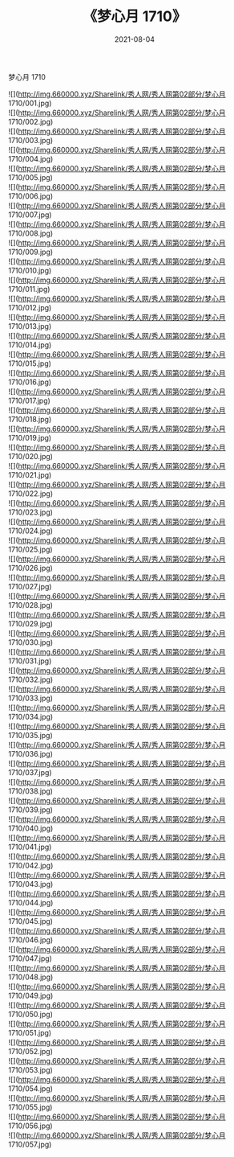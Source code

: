 ﻿---
layout: post
title:  《梦心月 1710》
date:   2021-08-04
img: http://img.660000.xyz/Sharelink/秀人网/秀人网第02部分/梦心月 1710/000.jpg
categories: [美女, 清纯, 唯美]
---

梦心月 1710

  ![](http://img.660000.xyz/Sharelink/秀人网/秀人网第02部分/梦心月 1710/001.jpg) <br> ![](http://img.660000.xyz/Sharelink/秀人网/秀人网第02部分/梦心月 1710/002.jpg) <br> ![](http://img.660000.xyz/Sharelink/秀人网/秀人网第02部分/梦心月 1710/003.jpg) <br> ![](http://img.660000.xyz/Sharelink/秀人网/秀人网第02部分/梦心月 1710/004.jpg) <br> ![](http://img.660000.xyz/Sharelink/秀人网/秀人网第02部分/梦心月 1710/005.jpg) <br> ![](http://img.660000.xyz/Sharelink/秀人网/秀人网第02部分/梦心月 1710/006.jpg) <br> ![](http://img.660000.xyz/Sharelink/秀人网/秀人网第02部分/梦心月 1710/007.jpg) <br> ![](http://img.660000.xyz/Sharelink/秀人网/秀人网第02部分/梦心月 1710/008.jpg) <br> ![](http://img.660000.xyz/Sharelink/秀人网/秀人网第02部分/梦心月 1710/009.jpg) <br> ![](http://img.660000.xyz/Sharelink/秀人网/秀人网第02部分/梦心月 1710/010.jpg) <br> ![](http://img.660000.xyz/Sharelink/秀人网/秀人网第02部分/梦心月 1710/011.jpg) <br> ![](http://img.660000.xyz/Sharelink/秀人网/秀人网第02部分/梦心月 1710/012.jpg) <br> ![](http://img.660000.xyz/Sharelink/秀人网/秀人网第02部分/梦心月 1710/013.jpg) <br> ![](http://img.660000.xyz/Sharelink/秀人网/秀人网第02部分/梦心月 1710/014.jpg) <br> ![](http://img.660000.xyz/Sharelink/秀人网/秀人网第02部分/梦心月 1710/015.jpg) <br> ![](http://img.660000.xyz/Sharelink/秀人网/秀人网第02部分/梦心月 1710/016.jpg) <br> ![](http://img.660000.xyz/Sharelink/秀人网/秀人网第02部分/梦心月 1710/017.jpg) <br> ![](http://img.660000.xyz/Sharelink/秀人网/秀人网第02部分/梦心月 1710/018.jpg) <br> ![](http://img.660000.xyz/Sharelink/秀人网/秀人网第02部分/梦心月 1710/019.jpg) <br> ![](http://img.660000.xyz/Sharelink/秀人网/秀人网第02部分/梦心月 1710/020.jpg) <br> ![](http://img.660000.xyz/Sharelink/秀人网/秀人网第02部分/梦心月 1710/021.jpg) <br> ![](http://img.660000.xyz/Sharelink/秀人网/秀人网第02部分/梦心月 1710/022.jpg) <br> ![](http://img.660000.xyz/Sharelink/秀人网/秀人网第02部分/梦心月 1710/023.jpg) <br> ![](http://img.660000.xyz/Sharelink/秀人网/秀人网第02部分/梦心月 1710/024.jpg) <br> ![](http://img.660000.xyz/Sharelink/秀人网/秀人网第02部分/梦心月 1710/025.jpg) <br> ![](http://img.660000.xyz/Sharelink/秀人网/秀人网第02部分/梦心月 1710/026.jpg) <br> ![](http://img.660000.xyz/Sharelink/秀人网/秀人网第02部分/梦心月 1710/027.jpg) <br> ![](http://img.660000.xyz/Sharelink/秀人网/秀人网第02部分/梦心月 1710/028.jpg) <br> ![](http://img.660000.xyz/Sharelink/秀人网/秀人网第02部分/梦心月 1710/029.jpg) <br> ![](http://img.660000.xyz/Sharelink/秀人网/秀人网第02部分/梦心月 1710/030.jpg) <br> ![](http://img.660000.xyz/Sharelink/秀人网/秀人网第02部分/梦心月 1710/031.jpg) <br> ![](http://img.660000.xyz/Sharelink/秀人网/秀人网第02部分/梦心月 1710/032.jpg) <br> ![](http://img.660000.xyz/Sharelink/秀人网/秀人网第02部分/梦心月 1710/033.jpg) <br> ![](http://img.660000.xyz/Sharelink/秀人网/秀人网第02部分/梦心月 1710/034.jpg) <br> ![](http://img.660000.xyz/Sharelink/秀人网/秀人网第02部分/梦心月 1710/035.jpg) <br> ![](http://img.660000.xyz/Sharelink/秀人网/秀人网第02部分/梦心月 1710/036.jpg) <br> ![](http://img.660000.xyz/Sharelink/秀人网/秀人网第02部分/梦心月 1710/037.jpg) <br> ![](http://img.660000.xyz/Sharelink/秀人网/秀人网第02部分/梦心月 1710/038.jpg) <br> ![](http://img.660000.xyz/Sharelink/秀人网/秀人网第02部分/梦心月 1710/039.jpg) <br> ![](http://img.660000.xyz/Sharelink/秀人网/秀人网第02部分/梦心月 1710/040.jpg) <br> ![](http://img.660000.xyz/Sharelink/秀人网/秀人网第02部分/梦心月 1710/041.jpg) <br> ![](http://img.660000.xyz/Sharelink/秀人网/秀人网第02部分/梦心月 1710/042.jpg) <br> ![](http://img.660000.xyz/Sharelink/秀人网/秀人网第02部分/梦心月 1710/043.jpg) <br> ![](http://img.660000.xyz/Sharelink/秀人网/秀人网第02部分/梦心月 1710/044.jpg) <br> ![](http://img.660000.xyz/Sharelink/秀人网/秀人网第02部分/梦心月 1710/045.jpg) <br> ![](http://img.660000.xyz/Sharelink/秀人网/秀人网第02部分/梦心月 1710/046.jpg) <br> ![](http://img.660000.xyz/Sharelink/秀人网/秀人网第02部分/梦心月 1710/047.jpg) <br> ![](http://img.660000.xyz/Sharelink/秀人网/秀人网第02部分/梦心月 1710/048.jpg) <br> ![](http://img.660000.xyz/Sharelink/秀人网/秀人网第02部分/梦心月 1710/049.jpg) <br> ![](http://img.660000.xyz/Sharelink/秀人网/秀人网第02部分/梦心月 1710/050.jpg) <br> ![](http://img.660000.xyz/Sharelink/秀人网/秀人网第02部分/梦心月 1710/051.jpg) <br> ![](http://img.660000.xyz/Sharelink/秀人网/秀人网第02部分/梦心月 1710/052.jpg) <br> ![](http://img.660000.xyz/Sharelink/秀人网/秀人网第02部分/梦心月 1710/053.jpg) <br> ![](http://img.660000.xyz/Sharelink/秀人网/秀人网第02部分/梦心月 1710/054.jpg) <br> ![](http://img.660000.xyz/Sharelink/秀人网/秀人网第02部分/梦心月 1710/055.jpg) <br> ![](http://img.660000.xyz/Sharelink/秀人网/秀人网第02部分/梦心月 1710/056.jpg) <br> ![](http://img.660000.xyz/Sharelink/秀人网/秀人网第02部分/梦心月 1710/057.jpg) <br>